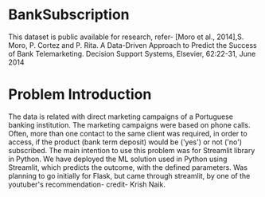 # BankSubscription
This dataset is public available for research, refer- [Moro et al., 2014],S. Moro, P. Cortez and P. Rita. A Data-Driven Approach to Predict the Success of Bank Telemarketing. Decision Support Systems, Elsevier, 62:22-31, June 2014
# Problem Introduction
The data is related with direct marketing campaigns of a Portuguese banking institution. 
The marketing campaigns were based on phone calls. Often, more than one contact to the same client was required, in order to access,
if the product (bank term deposit) would be ('yes') or not ('no') subscribed.
The main intention to use this problem was for Streamlit library in Python. We have deployed the ML solution used in Python using Streamlit, which predicts the outcome,
with the defined parameters.
Was planning to go initially for Flask, but came through streamlit, by one of the youtuber's recommendation- credit- Krish Naik.

